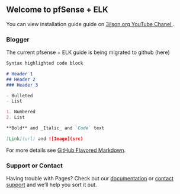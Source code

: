 ## Welcome to pfSense + ELK

You can view installation guide guide on [3ilson.org YouTube Chanel ](https://www.youtube.com/3ilsonorg).



### Blogger

The current pfsense + ELK guide is being migrated to github (here)

```markdown
Syntax highlighted code block

# Header 1
## Header 2
### Header 3

- Bulleted
- List

1. Numbered
2. List

**Bold** and _Italic_ and `Code` text

[Link](url) and ![Image](src)
```

For more details see [GitHub Flavored Markdown](https://guides.github.com/features/mastering-markdown/).


### Support or Contact

Having trouble with Pages? Check out our [documentation](https://help.github.com/categories/github-pages-basics/) or [contact support](https://github.com/contact) and we’ll help you sort it out.
